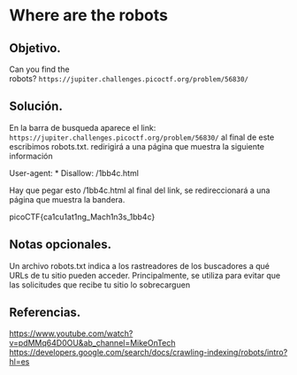 # Where are the robots

## Objetivo.

Can you find the robots? `https://jupiter.challenges.picoctf.org/problem/56830/`

## Solución.

En la barra de busqueda aparece el link: `https://jupiter.challenges.picoctf.org/problem/56830/`
al final de este escribimos robots.txt.
redirigirá a una página que muestra la siguiente información

User-agent: *
Disallow: /1bb4c.html

Hay que pegar esto /1bb4c.html al final del link, se redireccionará a una página que muestra la bandera.

picoCTF{ca1cu1at1ng_Mach1n3s_1bb4c}

## Notas opcionales.

Un archivo robots.txt indica a los rastreadores de los buscadores a qué URLs de tu sitio pueden acceder. Principalmente, se utiliza para evitar que las solicitudes que recibe tu sitio lo sobrecarguen

## Referencias.

https://www.youtube.com/watch?v=pdMMq64D0OU&ab_channel=MikeOnTech
https://developers.google.com/search/docs/crawling-indexing/robots/intro?hl=es